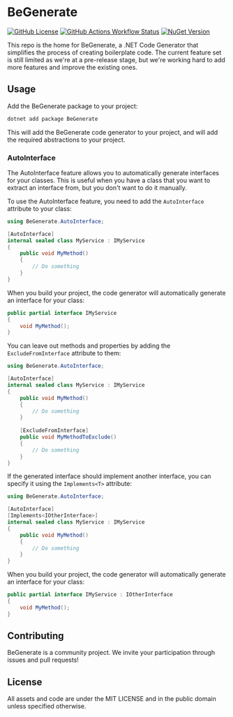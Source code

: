 # BeGenerate

[![GitHub License](https://img.shields.io/github/license/bepost/BeGenerate)](LICENSE)
[![GitHub Actions Workflow Status](https://img.shields.io/github/actions/workflow/status/bepost/BeGenerate/build.yaml)](https://github.com/bepost/BeGenerate/actions)
[![NuGet Version](https://img.shields.io/nuget/v/BeGenerate)](https://www.nuget.org/packages/BeGenerate)

This repo is the home for BeGenerate, a .NET Code Generator that simplifies the process of creating boilerplate code.
The current feature set is still limited as we're at a pre-release stage, but we're working hard to add more features
and
improve the existing ones.

## Usage

Add the BeGenerate package to your project:

```bash
dotnet add package BeGenerate
```

This will add the BeGenerate code generator to your project, and will add the required abstractions to your project.

### AutoInterface

The AutoInterface feature allows you to automatically generate interfaces for your classes. This is useful when you have
a class that you want to extract an interface from, but you don't want to do it manually.

To use the AutoInterface feature, you need to add the `AutoInterface` attribute to your class:

```csharp
using BeGenerate.AutoInterface;

[AutoInterface]
internal sealed class MyService : IMyService
{
    public void MyMethod()
    {
        // Do something
    }
}
```

When you build your project, the code generator will automatically generate an interface for your class:

```csharp
public partial interface IMyService
{
    void MyMethod();
}
```

You can leave out methods and properties by adding the `ExcludeFromInterface` attribute to them:

```csharp
using BeGenerate.AutoInterface;

[AutoInterface]
internal sealed class MyService : IMyService
{
    public void MyMethod()
    {
        // Do something
    }
    
    [ExcludeFromInterface]
    public void MyMethodToExclude()
    {
        // Do something
    }
}
```

If the generated interface should implement another interface, you can specify it using the `Implements<T>` attribute:

```csharp
using BeGenerate.AutoInterface;

[AutoInterface]
[Implements<IOtherInterface>]
internal sealed class MyService : IMyService
{
    public void MyMethod()
    {
        // Do something
    }
}
```

When you build your project, the code generator will automatically generate an interface for your class:

```csharp
public partial interface IMyService : IOtherInterface 
{
    void MyMethod();
}
```

## Contributing

BeGenerate is a community project. We invite your participation through issues and pull requests!

## License

All assets and code are under the MIT LICENSE and in the public domain unless specified otherwise.